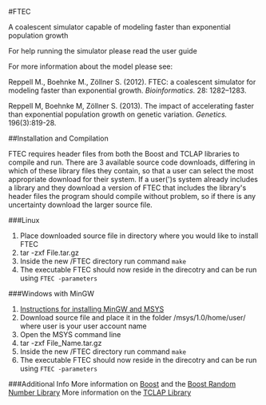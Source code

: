 #FTEC

A coalescent simulator capable of modeling faster than exponential population growth

For help running the simulator please read the user guide

For more information about the model please see:

Reppell M., Boehnke M., Zöllner S. (2012). FTEC: a coalescent simulator for modeling faster than exponential growth. *Bioinformatics.* 28: 1282–1283.

Reppell M, Boehnke M, Zöllner S. (2013). The impact of accelerating faster than exponential population growth on genetic variation. *Genetics.* 196(3):819-28.

##Installation and Compilation

FTEC requires header files from both the Boost and TCLAP libraries to compile and run. There are 3 available source code downloads, differing in which of these library files they contain, so that a user can select the most appropriate download for their system. If a user(')s system already includes a library and they download a version of FTEC that includes the library's header files the program should compile without problem, so if there is any uncertainty download the larger source file.

###Linux
1. Place downloaded source file in directory where you would like to install FTEC
2. tar -zxf File.tar.gz
3. Inside the new /FTEC directory run command `make`
4. The executable FTEC should now reside in the direcotry and can be run using `FTEC -parameters`

###Windows with MinGW
1. [Instructions for installing MinGW and MSYS](http://genome.sph.umich.edu/wiki/Installing_MinGW_%26_MSYS_on_Windows)
2. Download source file and place it in the folder /msys/1.0/home/user/ where user is your user account name
3. Open the MSYS command line
4. tar -zxf File_Name.tar.gz
5. Inside the new /FTEC directory run command `make`
6. The executable FTEC should now reside in the direcotry and can be run using `FTEC -parameters`

###Additional Info
More information on [Boost](http://www.boost.org/) and the [Boost Random Number Library](http://www.boost.org/doc/libs/1_48_0/doc/html/boost_random.html)
More information on the [TCLAP Library](http://tclap.sourceforge.net/)
